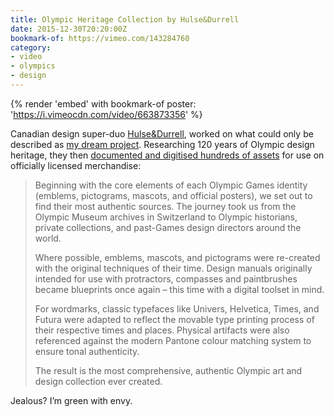 ```yaml
---
title: Olympic Heritage Collection by Hulse&Durrell
date: 2015-12-30T20:20:00Z
bookmark-of: https://vimeo.com/143284760
category:
- video
- olympics
- design
---
```

{% render 'embed' with bookmark-of
  poster: 'https://i.vimeocdn.com/video/663873356'
%}

Canadian design super-duo [Hulse&Durrell][1], worked on what could only be described as [my dream project][2]. Researching 120 years of Olympic design heritage, they then [documented and digitised hundreds of assets][3] for use on officially licensed merchandise:

> Beginning with the core elements of each Olympic Games identity (emblems, pictograms, mascots, and official posters), we set out to find their most authentic sources. The journey took us from the Olympic Museum archives in Switzerland to Olympic historians, private collections, and past-Games design directors around the world.
>
> Where possible, emblems, mascots, and pictograms were re-created with the original techniques of their time. Design manuals originally intended for use with protractors, compasses and paintbrushes became blueprints once again – this time with a digital toolset in mind.
>
> For wordmarks, classic typefaces like Univers, Helvetica, Times, and Futura were adapted to reflect the movable type printing process of their respective times and places. Physical artifacts were also referenced against the modern Pantone colour matching system to ensure tonal authenticity.
>
> The result is the most comprehensive, authentic Olympic art and design collection ever created.

Jealous? I’m green with envy.

[1]: https://hulsedurrell.com
[2]: https://hulsedurrell.com/Olympic-Heritage
[3]: https://www.underconsideration.com/brandnew/archives/new_name_logo_and_identity_for_olympic_heritage_collection_by_hulsedurrell.php
